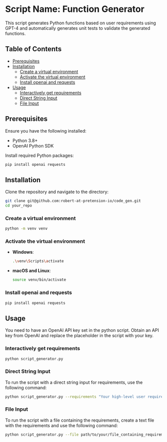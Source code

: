 # Script Name: Function Generator
This script generates Python functions based on user requirements using GPT-4 and automatically generates unit tests to validate the generated functions.

## Table of Contents
- [Prerequisites](#prerequisites)
- [Installation](#installation)
  - [Create a virtual environment](#create-a-virtual-environment)
  - [Activate the virtual environment](#activate-the-virtual-environment)
  - [Install openai and requests](#install-openai-and-requests)
- [Usage](#usage)
  - [Interactively get requirements](#interactively-get-requirements)
  - [Direct String Input](#direct-string-input)
  - [File Input](#file-input)

## Prerequisites
Ensure you have the following installed:
- Python 3.8+
- OpenAI Python SDK

Install required Python packages:
```bash
pip install openai requests
```

## Installation
Clone the repository and navigate to the directory:
```bash
git clone git@github.com:robert-at-pretension-io/code_gen.git
cd your_repo
```

### Create a virtual environment
```bash
python -m venv venv
```

### Activate the virtual environment
- **Windows**:
  ```bash
  .\venv\Scripts\activate
  ```
- **macOS and Linux**:
  ```bash
  source venv/bin/activate
  ```

### Install openai and requests
```bash
pip install openai requests
```

## Usage
You need to have an OpenAI API key set in the python script. Obtain an API key from OpenAI and replace the placeholder in the script with your key.

### Interactively get requirements
```bash
python script_generator.py
```

### Direct String Input
To run the script with a direct string input for requirements, use the following command:
```bash
python script_generator.py --requirements "Your high-level user requirements here."
```

### File Input
To run the script with a file containing the requirements, create a text file with the requirements and use the following command:
```bash
python script_generator.py --file path/to/your/file_containing_requirements.txt
```
